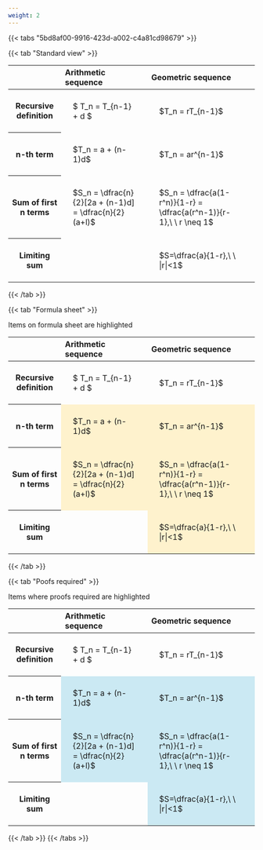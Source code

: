 ```yaml
---
weight: 2
---
```


{{< tabs "5bd8af00-9916-423d-a002-c4a81cd98679" >}}

{{< tab "Standard view" >}}

<style type="text/css">
#T_d6c43 th.col_heading {
  text-align: left;
  font-size: 1em;
}
#T_d6c43 td {
  text-align: left;
  font-size: 1em;
  padding: 1.5em;
}
</style>
<table id="T_d6c43">
  <thead>
    <tr>
      <th class="blank level0" >&nbsp;</th>
      <th id="T_d6c43_level0_col0" class="col_heading level0 col0" >Arithmetic sequence</th>
      <th id="T_d6c43_level0_col1" class="col_heading level0 col1" >Geometric sequence</th>
    </tr>
  </thead>
  <tbody>
    <tr>
      <th id="T_d6c43_level0_row0" class="row_heading level0 row0" >Recursive definition</th>
      <td id="T_d6c43_row0_col0" class="data row0 col0" >$ T_n = T_{n-1} + d $</td>
      <td id="T_d6c43_row0_col1" class="data row0 col1" >$T_n = rT_{n-1}$</td>
    </tr>
    <tr>
      <th id="T_d6c43_level0_row1" class="row_heading level0 row1" >n-th term</th>
      <td id="T_d6c43_row1_col0" class="data row1 col0" >$T_n = a + (n-1)d$</td>
      <td id="T_d6c43_row1_col1" class="data row1 col1" >$T_n = ar^{n-1}$</td>
    </tr>
    <tr>
      <th id="T_d6c43_level0_row2" class="row_heading level0 row2" >Sum of first n terms</th>
      <td id="T_d6c43_row2_col0" class="data row2 col0" >$S_n = \dfrac{n}{2}[2a + (n-1)d] = \dfrac{n}{2}(a+l)$</td>
      <td id="T_d6c43_row2_col1" class="data row2 col1" >$S_n = \dfrac{a(1-r^n)}{1-r} = \dfrac{a(r^n-1)}{r-1},\ \  r \neq 1$</td>
    </tr>
    <tr>
      <th id="T_d6c43_level0_row3" class="row_heading level0 row3" >Limiting sum</th>
      <td id="T_d6c43_row3_col0" class="data row3 col0" ></td>
      <td id="T_d6c43_row3_col1" class="data row3 col1" >$S=\dfrac{a}{1-r},\ \ |r|<1$</td>
    </tr>
  </tbody>
</table>
{{< /tab >}}

{{< tab "Formula sheet" >}}

Items on formula sheet are highlighted 
<br>
<style type="text/css">
#T_a39dd th.col_heading {
  text-align: left;
  font-size: 1em;
}
#T_a39dd td {
  text-align: left;
  font-size: 1em;
  padding: 1.5em;
}
#T_a39dd_row0_col0, #T_a39dd_row0_col1, #T_a39dd_row3_col0 {
  background-color: rgba(0,0,0,0);
}
#T_a39dd_row1_col0, #T_a39dd_row1_col1, #T_a39dd_row2_col0, #T_a39dd_row2_col1, #T_a39dd_row3_col1 {
  background-color: rgba(255,194,10, 0.2);
}
</style>
<table id="T_a39dd">
  <thead>
    <tr>
      <th class="blank level0" >&nbsp;</th>
      <th id="T_a39dd_level0_col0" class="col_heading level0 col0" >Arithmetic sequence</th>
      <th id="T_a39dd_level0_col1" class="col_heading level0 col1" >Geometric sequence</th>
    </tr>
  </thead>
  <tbody>
    <tr>
      <th id="T_a39dd_level0_row0" class="row_heading level0 row0" >Recursive definition</th>
      <td id="T_a39dd_row0_col0" class="data row0 col0" >$ T_n = T_{n-1} + d $</td>
      <td id="T_a39dd_row0_col1" class="data row0 col1" >$T_n = rT_{n-1}$</td>
    </tr>
    <tr>
      <th id="T_a39dd_level0_row1" class="row_heading level0 row1" >n-th term</th>
      <td id="T_a39dd_row1_col0" class="data row1 col0" >$T_n = a + (n-1)d$</td>
      <td id="T_a39dd_row1_col1" class="data row1 col1" >$T_n = ar^{n-1}$</td>
    </tr>
    <tr>
      <th id="T_a39dd_level0_row2" class="row_heading level0 row2" >Sum of first n terms</th>
      <td id="T_a39dd_row2_col0" class="data row2 col0" >$S_n = \dfrac{n}{2}[2a + (n-1)d] = \dfrac{n}{2}(a+l)$</td>
      <td id="T_a39dd_row2_col1" class="data row2 col1" >$S_n = \dfrac{a(1-r^n)}{1-r} = \dfrac{a(r^n-1)}{r-1},\ \  r \neq 1$</td>
    </tr>
    <tr>
      <th id="T_a39dd_level0_row3" class="row_heading level0 row3" >Limiting sum</th>
      <td id="T_a39dd_row3_col0" class="data row3 col0" ></td>
      <td id="T_a39dd_row3_col1" class="data row3 col1" >$S=\dfrac{a}{1-r},\ \ |r|<1$</td>
    </tr>
  </tbody>
</table>
{{< /tab >}}

{{< tab "Poofs required" >}}

Items where proofs required are highlighted 
<br>
<style type="text/css">
#T_ab7e4 th.col_heading {
  text-align: left;
  font-size: 1em;
}
#T_ab7e4 td {
  text-align: left;
  font-size: 1em;
  padding: 1.5em;
}
#T_ab7e4_row0_col0, #T_ab7e4_row0_col1, #T_ab7e4_row3_col0 {
  background-color: rgba(0,0,0,0);
}
#T_ab7e4_row1_col0, #T_ab7e4_row1_col1, #T_ab7e4_row2_col0, #T_ab7e4_row2_col1, #T_ab7e4_row3_col1 {
  background-color: rgba(0,150,200, 0.2);
}
</style>
<table id="T_ab7e4">
  <thead>
    <tr>
      <th class="blank level0" >&nbsp;</th>
      <th id="T_ab7e4_level0_col0" class="col_heading level0 col0" >Arithmetic sequence</th>
      <th id="T_ab7e4_level0_col1" class="col_heading level0 col1" >Geometric sequence</th>
    </tr>
  </thead>
  <tbody>
    <tr>
      <th id="T_ab7e4_level0_row0" class="row_heading level0 row0" >Recursive definition</th>
      <td id="T_ab7e4_row0_col0" class="data row0 col0" >$ T_n = T_{n-1} + d $</td>
      <td id="T_ab7e4_row0_col1" class="data row0 col1" >$T_n = rT_{n-1}$</td>
    </tr>
    <tr>
      <th id="T_ab7e4_level0_row1" class="row_heading level0 row1" >n-th term</th>
      <td id="T_ab7e4_row1_col0" class="data row1 col0" >$T_n = a + (n-1)d$</td>
      <td id="T_ab7e4_row1_col1" class="data row1 col1" >$T_n = ar^{n-1}$</td>
    </tr>
    <tr>
      <th id="T_ab7e4_level0_row2" class="row_heading level0 row2" >Sum of first n terms</th>
      <td id="T_ab7e4_row2_col0" class="data row2 col0" >$S_n = \dfrac{n}{2}[2a + (n-1)d] = \dfrac{n}{2}(a+l)$</td>
      <td id="T_ab7e4_row2_col1" class="data row2 col1" >$S_n = \dfrac{a(1-r^n)}{1-r} = \dfrac{a(r^n-1)}{r-1},\ \  r \neq 1$</td>
    </tr>
    <tr>
      <th id="T_ab7e4_level0_row3" class="row_heading level0 row3" >Limiting sum</th>
      <td id="T_ab7e4_row3_col0" class="data row3 col0" ></td>
      <td id="T_ab7e4_row3_col1" class="data row3 col1" >$S=\dfrac{a}{1-r},\ \ |r|<1$</td>
    </tr>
  </tbody>
</table>
{{< /tab >}}
{{< /tabs >}}